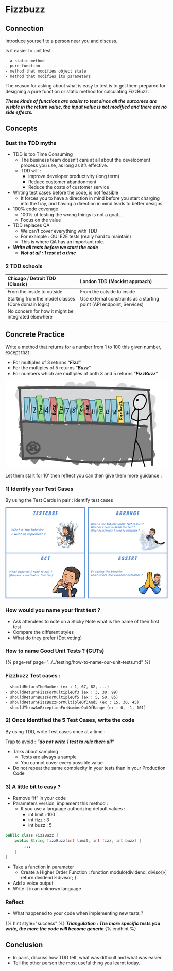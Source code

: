 # Fizzbuzz

## Connection

Introduce yourself to a person near you and discuss.

Is it easier to unit test :

```text
- a static method
- pure function
- method that modifies object state
- method that modifies its parameters
```

The reason for asking about what is easy to test is to get them prepared for designing a pure function or static method for calculating FizzBuzz. 

_**These kinds of functions are easier to test since all the outcomes are visible in the return value, the input value is not modified and there are no side effects.**_

## Concepts

### Bust the TDD myths

* TDD is too Time Consuming
  * The business team doesn’t care at all about the development process you use, as long as it’s effective.
  * TDD will :
    * improve developer productivity \(long term\)
    * Reduce customer abandonment
    * Reduce the costs of customer service 
* Writing test cases before the code, is not feasible
  * It forces you to have a direction in mind before you start charging into the fray, and having a direction in mind leads to better designs
* 100% code coverage
  * 100% of testing the wrong things is not a goal…
  * Focus on the value 
* TDD replaces QA
  * We can’t cover everything with TDD
  * For example : GUI E2E tests \(really hard to maintain\)
  * This is where QA has an important role.
* _**Write all tests before we start the code**_
  * _**Not at all : 1 test at a time**_

### 2 TDD schools

| Chicago / Detroit TDD \(Classic\) | London TDD \(Mockist approach\) |
| :--- | :--- |
| From the inside to outside | From the outside to inside |
| Starting from the model classes \(Core domain logic\) | Use external constraints as a starting point \(API endpoint, Services\) |
| No concern for how it might be integrated elsewhere |  |

## Concrete Practice

Write a method that returns for a number from 1 to 100 this given number, except that : 

* For multiples of 3 returns “_**Fizz**_”
* For the multiples of 5 returns “_**Buzz**_”
* For numbers which are multiples of both 3 and 5 returns “_**FizzBuzz**_”

![](../../../.gitbook/assets/image%20%28499%29.png)

Let them start for 10' then reflect you can then give them more guidance :

### 1\) Identify your Test Cases

By using the Test Cards in pair : identify test cases

![](../../../.gitbook/assets/image%20%28501%29.png)

### How would you name your first test ?

* Ask attendees to note on a Sticky Note what is the name of their first test
* Compare the different styles
* What do they prefer \(Dot voting\)

### How to name Good Unit Tests ? \(GUTs\)

{% page-ref page="../../testing/how-to-name-our-unit-tests.md" %}

### Fizzbuzz Test cases :

```text
- shouldReturnTheNumber (ex : 1, 67, 82, ...)
- shouldReturnFizzForMultipleOf3 (ex : 3, 30, 99)
- shouldReturnBuzzForMultipleOf5 (ex : 5, 50, 85)
- shouldReturnFizzBuzzForMultipleOf3And5 (ex : 15, 30, 45)
- shouldThrowAnExceptionForNumberOutOfRange (ex : 0, -1, 101)
```

### 2\) Once identified the 5 Test Cases, write the code

By using TDD, write Test cases once at a time :

Trap to avoid : _**"do not write 1 test to rule them all"**_

* Talks about sampling
  * Tests are always a sample
  * You cannot cover every possible value
* Do not repeat the same complexity in your tests than in your Production Code

### 3\) A little bit to easy ?

* Remove “if” in your code
* Parameters version, implement this method : 
  * If you use a language authorizing default values :
    * int limit : 100
    * int fizz : 3
    * int buzz : 5

```java
public class FizzBuzz {
    public String fizzBuzz(int limit, int fizz, int buzz) {
        ...
    }
}
```

* Take a function in parameter
  * Create a Higher Order Function : function modulo\(dividend, divisor\){ return dividend%divisor; }
* Add a voice output
* Write it in an unknown language

### Reflect

* What happened to your code when implementing new tests ?

{% hint style="success" %}
_**Triangulation : The more specific tests you write, the more the code will become generic**_
{% endhint %}

## Conclusion

* In pairs, discuss how TDD felt, what was difficult and what was easier.
* Tell the other person the most useful thing you learnt today.






